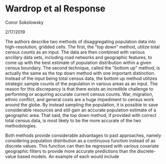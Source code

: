 # Wardrop et al Response

Conor Sokolowsky

2/17/2019

The authors describe two methods of disaggregating population data into high-resolution, gridded cells. The first, the "top down" method, utilize total census counts as an input. The data are then combined with various ancillary data sets, including road networks and geographic features, to come up with the best estimate of population distribution within a given census boundary. The second technique, called the "bottom up" method, is actually the same as the top down method with one important distinction. Instead of the input being total census data, the bottom up method utilizes strategic sample counts of the population in various areas as an input. The reason for this discrepancy is that there exists an incredible challenge to performing or acquiring accurate current census counts. War, migration, ethnic conflict, and general costs are a huge impediment to census work around the globe. By instead sampling the population, it is possible to save considerable resources and still gain an accurate population estimate of a geographic area. That said, the top down method, if provided with correct total census data, is most likely to be the more accurate of the two methodologies.

Both methods provide considerable advantages to past approaches, namely considering population distribution as a continuous function instead of as discrete values. This function can then be regressed with various covariate geographic filters to provide more accurate predictions than the discrete-value based models. An example of each would include 
